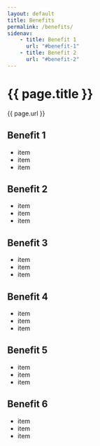 ```yaml
---
layout: default
title: Benefits
permalink: /benefits/
sidenav:
    - title: Benefit 1
      url: "#benefit-1"
    - title: Benefit 2
      url: "#benefit-2"
---
```

# {{ page.title }}

{{ page.url }}

## Benefit 1

- item
- item
- item

## Benefit 2

- item
- item
- item

## Benefit 3

- item
- item
- item

## Benefit 4

- item
- item
- item

## Benefit 5

- item
- item
- item

## Benefit 6

- item
- item
- item